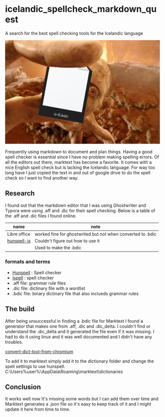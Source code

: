 # icelandic_spellcheck_markdown_quest
A search for the best spell checking tools for the Icelandic language

![is_ISbdic](is_bdic.png)

Frequently using markdown to document and plan things. Having a good spell checker is essential since I have no problem making spelling errors.
Of all the editors out there, marktext has become a favorite. It comes with a nice English spell check but is lacking the Icelandic language.
For way too long have I just copied the text in and out of google drive to do the spell check so I want to find another way.

## Research
I found out that the markdown editor that I was using Ghostwriter and Typora were using .aff and .dic for their spell checking. Below is a table of the .aff and .dic files I found online.

| name                                                   | note                                                        |
| ------------------------------------------------------ | ----------------------------------------------------------- |
| Libre office                                           | worked fine for ghostwrited but not when converted to .bdic |
| [hunspell-is](https://github.com/nifgraup/hunspell-is) | Couldn't figure out how to use it                           |
| []()                                                   | Used to make the .bdic                                      |

### formats and terms
- [Hunspell](https://en.wikipedia.org/wiki/Hunspell) : Spell checker
- [Ispell](https://en.wikipedia.org/wiki/Ispell) : spell checker
- .aff file: grammar rule files
- .dic file: dictinary file with a wordlist
- .bdic file: binary dictinary file that also inclueds grammar rules

## The build
After being unsuccessful in finding a .bdic file for Marktext I found a generator that makes one from .aff, .dic and .dic_delta. I couldn't find or understand the .dic_delta and it generated the file even if it was missing. I had to do it using linux and it was well documented and I didn't have any troubles.

[convert-dict-tool-from-chromium](https://github.com/jankelemen/convert-dict-tool-from-chromium)

To add it to marktext simply add it to the dictionary folder and change the spell settings to use hunspell.
C:\Users\%user%\AppData\Roaming\marktext\dictionaries

## Conclusion
It works well now It's missing some words but I can add them over time and Marktext generates a .json file so it's easy to keep track of it and I might update it here from time to time. 

